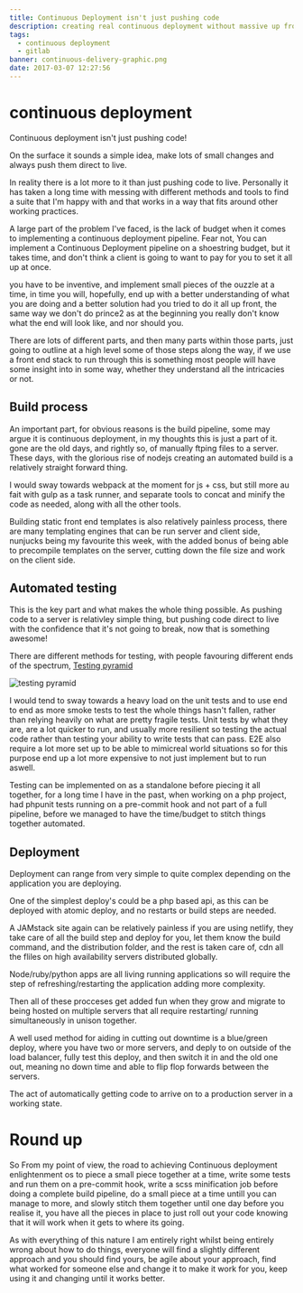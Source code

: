 ```yaml
---
title: Continuous Deployment isn't just pushing code
description: creating real continuous deployment without massive up front costs
tags:
  - continuous deployment
  - gitlab
banner: continuous-delivery-graphic.png
date: 2017-03-07 12:27:56
---
```



# continuous deployment

Continuous deployment isn't just pushing code!

On the surface it sounds a simple idea, make lots of small changes and always push them direct to live.

In reality there is a lot more to it than just pushing code to live. Personally it has taken a long time with messing with different methods and tools to find a suite that I'm happy with and that works in a way that fits around other working practices.

A large part of the problem I've faced, is the lack of budget when it comes to implementing a continuous deployment pipeline. Fear not, You can implement a Continuous Deployment pipeline on a shoestring budget, but it takes time, and don't think a client is going to want to pay for you to set it all up at once.

you have to be inventive, and implement small pieces of the ouzzle at a time, in time you will, hopefully, end up with a better understanding of what you are doing and a better solution had you tried to do it all up front, the same way we don't do prince2 as at the beginning you really don't know what the end will look like, and nor should you.

There are lots of different parts, and then many parts within those parts, just going to outline at a high level some of those steps along the way, if we use a front end stack to run through this is something most people will have some insight into in some way, whether they understand all the intricacies or not.

## Build process

An important part, for obvious reasons is the build pipeline, some may argue it is continuous deployment, in my thoughts this is just a part of it. gone are the old days, and rightly so, of manually ftping files to a server. These days, with the glorious rise of nodejs creating an automated build is a relatively straight forward thing.

I would sway towards webpack at the moment for js + css, but still more au fait with gulp as a task runner, and separate tools to concat and minify the code as needed, along with all the other tools.

Building static front end templates is also relatively painless process, there are many templating engines that can be run server and client side, nunjucks being my favourite this week, with the added bonus of being able to precompile templates on the server, cutting down the file size and work on the client side.

## Automated testing

This is the key part and what makes the whole thing possible. As pushing code to a server is relativley simple thing, but pushing code direct to live with the confidence that it's not going to break, now that is something awesome!

There are different methods for testing, with people favouring different ends of the spectrum, [Testing pyramid](https://martinfowler.com/bliki/TestPyramid.html)

![testing pyramid](https://martinfowler.com/bliki/images/testPyramid/test-pyramid.png)

I would tend to sway towards a heavy load on the unit tests and to use end to end as more smoke tests to test the whole things hasn't fallen, rather than relying heavily on what are pretty fragile tests.
Unit tests by what they are, are a lot quicker to run, and usually more resilient so testing the actual code rather than testing your ability to write tests that can pass. E2E also require a lot more set up to be able to mimicreal world situations so for this purpose end up a lot more expensive to not just implement but to run aswell.

Testing can be implemented on as a standalone before piecing it all together, for a long time I have in the past, when working on a php project, had phpunit tests running on a pre-commit hook and not part of a full pipeline, before we managed to have the time/budget to stitch things together automated.

## Deployment 

Deployment can range from very simple to quite complex depending on the application you are deploying.

One of the simplest deploy's could be a php based api, as this can be deployed with atomic deploy, and no restarts or build steps are needed.

A JAMstack site again can be relatively painless if you are using netlify, they take care of all the build step and deploy for you, let them know the build command, and the distribution folder, and the rest is taken care of, cdn all the fliles on high availability servers distributed globally.

Node/ruby/python apps are all living running applications so will require the step of refreshing/restarting the application adding more complexity.

Then all of these procceses get added fun when they grow and migrate to being hosted on multiple servers that all require restarting/ running simultaneously in unison together.

A well used method for aiding in cutting out downtime is a blue/green deploy, where you have two or more servers, and deply to on outside of the load balancer, fully test this deploy, and then switch it in and the old one out, meaning no down time and able to flip flop forwards between the servers.

The act of automatically getting code to arrive on to a production server in a working state.

# Round up

So From my point of view, the road to achieving Continuous deployment enlightenment os to piece a small piece together at a time, write some tests and run them on a pre-commit hook, write a scss minification job before doing a complete build pipeline, do a small piece at a time untill you can manage to more, and slowly stitch them together until one day before you realise it, you have all the pieces in place to just roll out your code knowing that it will work when it gets to where its going.

As with everything of this nature I am entirely right whilst being entirely wrong about how to do things, everyone will find a slightly different approach and you should find yours, be agile about your approach, find what worked for someone else and change it to make it work for you, keep using it and changing until it works better.



